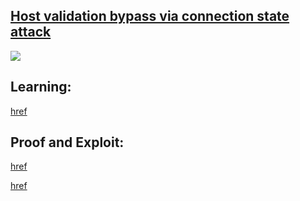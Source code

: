 ## [Host validation bypass via connection state attack](https://portswigger.net/web-security/host-header/exploiting/lab-host-header-host-validation-bypass-via-connection-state-attack)

![](https://github.com/nu11secur1ty/PortSwigger-Web-Security-Academy/blob/main/HTTP-Host-header-attacks/Host-validation-bypass-via-connection-state-attack/Docs/Screenshot%202022-08-13%20231429.png)

## Learning:
[href](https://portswigger.net/web-security/host-header)

## Proof and Exploit:
[href](https://www.youtube.com/watch?v=PuwzBfkX4EQ)

[href](https://streamable.com/8faldq)
